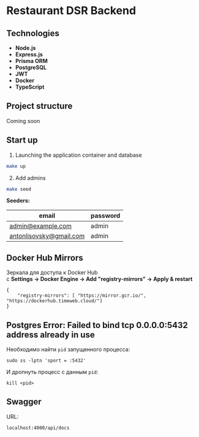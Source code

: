 # Restaurant DSR Backend

## Technologies

- **Node.js**
- **Express.js**
- **Prisma ORM**
- **PostgreSQL**
- **JWT**
- **Docker**
- **TypeScript**

## Project structure

Coming soon

## Start up

1) Launching the application container and database
```bash 
make up
```

2) Add admins 
```bash 
make seed
```

**Seeders:**
<br>

| email                   | password |
|-------------------------|----------|
| admin@example.com       | admin    |
| antonlisovsky@gmail.com | admin    |

## Docker Hub Mirrors
Зеркала для доступа к Docker Hub 
<br>
с
**Settings -> Docker Engine -> Add "registry-mirrors" -> Apply & restart**
```
{
    "registry-mirrors": [ "https://mirror.gcr.io/", "https://dockerhub.timeweb.cloud/"]
}
```

## Postgres Error: Failed to bind tcp 0.0.0.0:5432 address already in use
Необходимо найти ```pid``` запущенного процесса:
```
sudo ss -lptn 'sport = :5432'
```
И дропнуть процесс с данным ```pid```:
```
kill <pid>
```

## Swagger

URL:
<br>
```
localhost:4000/api/docs
```